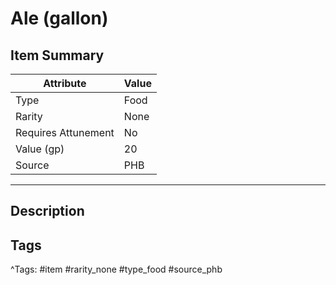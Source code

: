 # Ale (gallon)

## Item Summary

| Attribute            | Value                        |
|----------------------|------------------------------|
| Type                 | Food |
| Rarity               | None             |
| Requires Attunement  | No                |
| Value (gp)           | 20    |
| Source               | PHB |

---

## Description



## Tags

^Tags: #item #rarity_none #type_food #source_phb